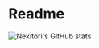 # Readme

![Nekitori's GitHub stats](https://github-readme-stats.vercel.app/api?username=nekitori&show_icons=true&theme=radical)

